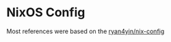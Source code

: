 # NixOS Config
Most references were based on the [ryan4yin/nix-config](https://github.com/ryan4yin/nix-config?tab=readme-ov-file)

